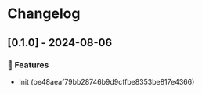 # Changelog
## [0.1.0] - 2024-08-06

### :rocket: Features

- Init (be48aeaf79bb28746b9d9cffbe8353be817e4366)

